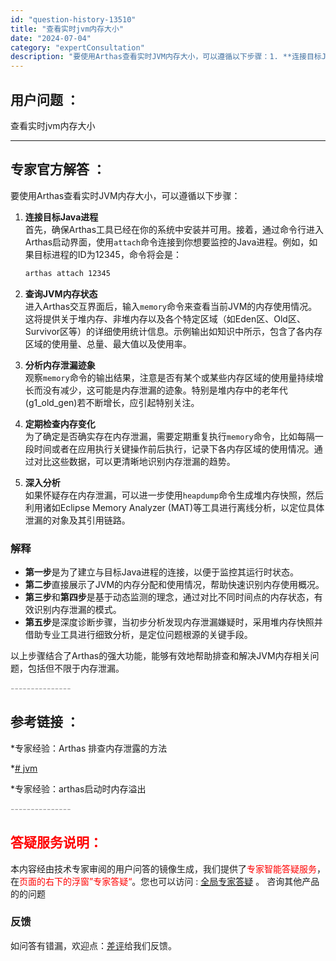 ```yaml
---
id: "question-history-13510"
title: "查看实时jvm内存大小"
date: "2024-07-04"
category: "expertConsultation"
description: "要使用Arthas查看实时JVM内存大小，可以遵循以下步骤：1. **连接目标Java进程**     首先，确保Arthas工具已经在你的系统中安装并可用。接着，通过命令行进入Arthas启动界面，使用`attach`命令连接到你想要监控的Java进程。例如，如果目标进程的ID为12345，命令将"
---
```


## 用户问题 ：

查看实时jvm内存大小

---

## 专家官方解答 ：

要使用Arthas查看实时JVM内存大小，可以遵循以下步骤：

1. **连接目标Java进程**  
   首先，确保Arthas工具已经在你的系统中安装并可用。接着，通过命令行进入Arthas启动界面，使用`attach`命令连接到你想要监控的Java进程。例如，如果目标进程的ID为12345，命令将会是：

   ```bash
   arthas attach 12345
   ```

2. **查询JVM内存状态**  
   进入Arthas交互界面后，输入`memory`命令来查看当前JVM的内存使用情况。这将提供关于堆内存、非堆内存以及各个特定区域（如Eden区、Old区、Survivor区等）的详细使用统计信息。示例输出如知识中所示，包含了各内存区域的使用量、总量、最大值以及使用率。

3. **分析内存泄漏迹象**  
   观察`memory`命令的输出结果，注意是否有某个或某些内存区域的使用量持续增长而没有减少，这可能是内存泄漏的迹象。特别是堆内存中的老年代(g1_old_gen)若不断增长，应引起特别关注。

4. **定期检查内存变化**  
   为了确定是否确实存在内存泄漏，需要定期重复执行`memory`命令，比如每隔一段时间或者在应用执行关键操作前后执行，记录下各内存区域的使用情况。通过对比这些数据，可以更清晰地识别内存泄漏的趋势。

5. **深入分析**  
   如果怀疑存在内存泄漏，可以进一步使用`heapdump`命令生成堆内存快照，然后利用诸如Eclipse Memory Analyzer (MAT)等工具进行离线分析，以定位具体泄漏的对象及其引用链路。

### 解释

- **第一步**是为了建立与目标Java进程的连接，以便于监控其运行时状态。
- **第二步**直接展示了JVM的内存分配和使用情况，帮助快速识别内存使用概况。
- **第三步**和**第四步**是基于动态监测的理念，通过对比不同时间点的内存状态，有效识别内存泄漏的模式。
- **第五步**是深度诊断步骤，当初步分析发现内存泄漏嫌疑时，采用堆内存快照并借助专业工具进行细致分析，是定位问题根源的关键手段。

以上步骤结合了Arthas的强大功能，能够有效地帮助排查和解决JVM内存相关问题，包括但不限于内存泄漏。

<font color="#949494">---------------</font>

## 参考链接 ：

\*专家经验：Arthas 排查内存泄露的方法

\*[# jvm](https://github.com/alibaba/arthas/tree/master/site/docs/doc/jvm.md)

\*专家经验：arthas启动时内存溢出

<font color="#949494">---------------</font>

## <font color="#FF0000">答疑服务说明：</font>

本内容经由技术专家审阅的用户问答的镜像生成，我们提供了<font color="#FF0000">专家智能答疑服务</font>，在<font color="#FF0000">页面的右下的浮窗”专家答疑“</font>。您也可以访问 : [全局专家答疑](https://answer.opensource.alibaba.com/docs/intro) 。 咨询其他产品的的问题

### 反馈

如问答有错漏，欢迎点：[差评](https://ai.nacos.io/user/feedbackByEnhancerGradePOJOID?enhancerGradePOJOId=16073)给我们反馈。
